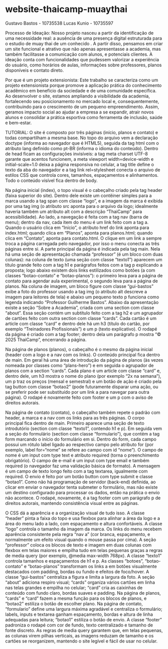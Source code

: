 # website-thaicamp-muaythai

Gustavo Bastos - 10735538
Lucas Kunio - 10735597

Processo de Ideação:
Nosso projeto nasceu a partir da identificação de uma necessidade real: a ausência de uma presença digital estruturada para o estudio de muay thai de um conhecido . A partir disso, pensamos em criar um site funcional e atrativo que não apenas apresentasse a academia, mas também facilitasse a comunicação com alunos, e potenciais clientes. A ideação conta com funcionalidades que pudessem valorizar a experiência do usuário, como horários de aulas, informações sobre professores, planos disponíveis e contato direto.

Por que é um projeto extensionista:
Este trabalho se caracteriza como um projeto extensionista porque promove a aplicação prática do conhecimento acadêmico em benefício da sociedade e de uma comunidade específica. Ao desenvolver o site, estamos ampliando a visibilidade da academia, fortalecendo seu posicionamento no mercado local e, consequentemente, contribuindo para o crescimento de um pequeno empreendimento. Assim, geramos impacto social ao ajudar a empresa a se expandir, atrair novos alunos e consolidar a prática esportiva como ferramenta de inclusão, saúde e bem-estar.

TUTORIAL:
O site é composto por três páginas (início, planos e contato) e todas compartilham a mesma base. No topo do arquivo vem a declaração doctype (informa ao navegador que é HTML5), seguida da tag html com o atributo lang definido como pt-BR (informa o idioma do conteúdo). Dentro de head ficam as configurações invisíveis: a tag meta charset UTF-8 garante que acentos funcionem, a meta viewport width=device-width e initial-scale=1.0 deixa a página responsiva no celular, a tag title define o texto da aba do navegador e a tag link rel=stylesheet conecta o arquivo de estilos CSS que controla cores, tamanhos, espaçamentos e alinhamentos. Todo o conteúdo visível fica dentro de body.

Na página inicial (index), o topo visual é o cabeçalho criado pela tag header (faixa superior do site). Dentro dele existe um contêiner simples para a marca usando a tag span com classe “logo”, e a imagem da marca é exibida por uma tag img (o atributo src aponta para o arquivo da logo; idealmente haveria também um atributo alt com a descrição “ThaiCamp” para acessibilidade). Ao lado, a navegação é feita com a tag nav (barra de menu); dentro da nav, cada item do menu é um link feito com a tag a. Quando o usuário clica em “Início”, o atributo href do link aponta para index.html; quando clica em “Planos”, aponta para planos.html; quando clica em “Contato”, aponta para contato.html. O clique em um link a sempre troca a página carregada pelo navegador, por isso o menu conecta as três páginas entre si. A parte principal da página é indicada pela tag main. Nela há uma seção de apresentação chamada “professor” (é um bloco com duas colunas): na coluna de texto (uma seção com classe “texto1”) aparecem um título grande feito com a tag h1 e parágrafos feitos com a tag p explicando a proposta; logo abaixo existem dois links estilizados como botões (a com classes “botao-contato” e “botao-planos”): o primeiro leva para a página de contato para agendar aula experimental, o segundo leva para a página de planos. Na coluna de imagem, um bloco figure com classe “gui-bastos” exibe a foto do professor usando a tag img (o atributo alt descreve a imagem para leitores de tela) e abaixo um pequeno texto p funciona como legenda indicando “Professor Guilherme Bastos”. Abaixo da apresentação existe a seção “Sobre a Academia”, criada com uma section com classe “about”. Essa seção contém um subtítulo feito com a tag h2 e um agrupador de cartões feito com outra section com classe “cards”. Cada cartão é um article com classe “card” e dentro dele há um h3 (título do cartão, por exemplo “Treinadores Profissionais”) e um p (texto explicativo). O rodapé da página é criado com a tag footer; dentro dela um parágrafo p mostra “© 2025 ThaiCamp”, encerrando a página.

Na página de planos (planos), o cabeçalho é o mesmo da página inicial (header com a logo e a nav com os links). O conteúdo principal fica dentro de main. Em geral há uma área de introdução da página de planos (às vezes nomeada por classes como “plans-hero”) e em seguida o agrupador de planos com a section “cards”. Cada plano é um article com classe “card” e, dentro dele, um h3 mostra o nome do plano (por exemplo “2x na semana”), um p traz os preços (mensal e semestral) e um botão de ação é criado pela tag button com classe “botao2” (pode futuramente disparar uma ação, ou se preferir pode ser substituído por um link a para navegar para outra página). O rodapé é novamente feito com footer e um p com o aviso de direitos autorais.

Na página de contato (contato), o cabeçalho também repete o padrão com header, a marca e a nav com os links para as três páginas. O corpo principal fica dentro de main. Primeiro aparece uma seção de texto introdutório (section com classe “texto1”, contendo h1 e p). Em seguida vem a seção do formulário (section com classe “formulario”), que contém a tag form marcando o início do formulário em si. Dentro do form, cada campo possui um rótulo label ligado ao respectivo campo pelo atributo for (por exemplo, label for=“nome” se refere ao campo com id “nome”). O campo de nome é um input com type text e atributo required (torna o preenchimento obrigatório). O campo de e-mail é um input com type email e também required (o navegador faz uma validação básica de formato). A mensagem é um campo de texto longo feito com a tag textarea, igualmente com required. O envio é feito por um botão button com type submit e classe “botao1”. Como não há programação de servidor (back-end) definida, ao clicar em enviar o navegador tenta submeter o formulário, mas não existe um destino configurado para processar os dados, então na prática o envio não acontece. O rodapé, novamente, é a tag footer com um parágrafo p de direitos autorais, mantendo consistência visual entre as páginas.

O CSS dá a aparência e a organização visual de tudo isso. A classe “header” pinta a faixa do topo e usa flexbox para alinhar a área da logo e a área do menu lado a lado, com espaçamento e altura confortáveis. A classe “logo” controla o tamanho da imagem da marca. Os links do menu recebem aparência consistente pela regra “nav a” (cor branca, espaçamento, e normalmente um efeito visual quando o mouse passa por cima). A seção “professor” coloca os blocos de texto e imagem em duas colunas com flexbox em telas maiores e empilha tudo em telas pequenas graças a regras de media query (por exemplo, @media max-width 768px). A classe “texto1” controla tamanhos e espaçamentos de h1 e p. As classes “botoes”, “botao-contato” e “botao-planos” transformam os links a em botões visualmente destacados com padding, bordas ou fundo e efeitos de foco/hover. A classe “gui-bastos” centraliza a figura e limita a largura da foto. A seção “about” adiciona respiro visual; “cards” organiza vários cartões em linha nas telas grandes e empilha no celular; “card” cria as caixinhas de conteúdo com fundo claro, bordas suaves e padding. Na página de planos, “cards” e “card” fazem a mesma função para os blocos de planos, e “botao2” estiliza o botão de escolher plano. Na página de contato, “formulario” define uma largura máxima agradável e centraliza o formulário; labels, inputs e textarea ganham espaçamento, bordas e altura de linha adequadas para leitura; “botao1” estiliza o botão de envio. A classe “footer” padroniza o rodapé com cor de fundo, texto centralizado e tamanho de fonte discreto. As regras de media query garantem que, em telas pequenas, as colunas virem pilhas verticais, as imagens reduzam de tamanho e os cartões se reorganizem, mantendo o site legível e fácil de usar no celular.